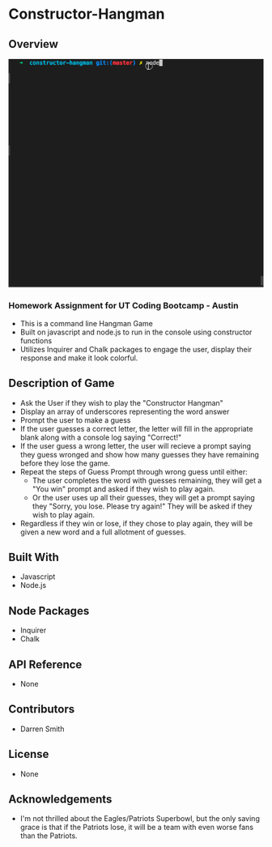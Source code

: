 # Constructor-Hangman

## Overview

![Hangman Constructor Game gif](https://github.com/GitDarren/Constructor-Hangman/blob/master/Constructor%20Hangman.gif)

### Homework Assignment for UT Coding Bootcamp - Austin

* This is a command line Hangman Game 
* Built on javascript and node.js to run in the console using constructor functions
* Utilizes Inquirer and Chalk packages to engage the user, display their response and make it look colorful.

## Description of Game

* Ask the User if they wish to play the "Constructor Hangman"
* Display an array of underscores representing the word answer
* Prompt the user to make a guess
* If the user guesses a correct letter, the letter will fill in the appropriate blank along with a console log saying "Correct!"
* If the user guess a wrong letter, the user will recieve a prompt saying they guess wronged and show how many guesses they have remaining before they lose the game.
* Repeat the steps of Guess Prompt through wrong guess until either:
  * The user completes the word with guesses remaining, they will get a "You win" prompt and asked if they wish to play again.
  * Or the user uses up all their guesses, they will get a prompt saying they "Sorry, you lose.  Please try again!" They will be asked if they wish to play again.
* Regardless if they win or lose, if they chose to play again, they will be given a new word and a full allotment of guesses.

## Built With

* Javascript
* Node.js

## Node Packages

* Inquirer
* Chalk

## API Reference

* None

## Contributors

* Darren Smith

## License

* None

## Acknowledgements

* I'm not thrilled about the Eagles/Patriots Superbowl, but the only saving grace is that if the Patriots lose, it will be a team with even worse fans than the Patriots.
